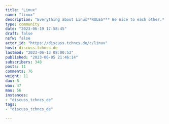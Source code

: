 ```yaml
---
title: "Linux" 
name: "linux"
description: "Everything about Linux**RULES*** Be nice to each other.* No memes or pictures of Linux in the wild."
type: community
date: "2023-06-19 17:58:45"
draft: false
nsfw: false
actor_id: "https://discuss.tchncs.de/c/linux"
host: discuss.tchncs.de
lastmod: "2023-06-13 08:00:53"
published: "2023-06-05 21:46:14"
subscribers: 348
posts: 11
comments: 76
weight: 11
dau: 8
wau: 47
mau: 56
instances:
- "discuss_tchncs_de"
tags: 
- "discuss_tchncs_de"

---
```


